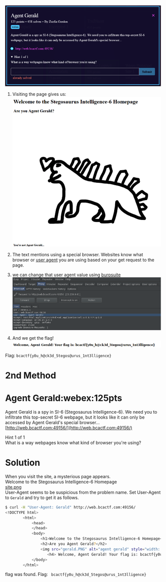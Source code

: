 ![Question](Screenshot_3.png)

1) Visiting the page gives us:
![page](Screenshot_2.png)

2) The text mentions using a special browser.  Websites know what browser or [user agent](https://developer.mozilla.org/en-US/docs/Web/HTTP/Headers/User-Agent) you are using based on your get request to the page.

3) we can change that user agent value using [burpsuite](https://portswigger.net/burp)
![burp](Screenshot_5.png)

4) And we get the flag! ![flag](Screenshot_1.png)

Flag: ```bcactf{y0u_h@ck3d_5tegos@urus_1nt3lligence}```


# 2nd Method

# Agent Gerald:webex:125pts
Agent Gerald is a spy in SI-6 (Stegosaurus Intelligence-6). We need you to infiltrate this top-secret SI-6 webpage, but it looks like it can only be accessed by Agent Gerald's special browser...  
[http://web.bcactf.com:49156/](http://web.bcactf.com:49156/)  
  
Hint 1 of 1  
What is a way webpages know what kind of browser you're using?  

# Solution
When you visit the site, a mysterious page appears.  
Welcome to the Stegosaurus Intelligence-6 Homepage  
[site.png](site.png)  
User-Agent seems to be suspicious from the problem name.
Set User-Agent to `Gerald` and try to get it as follows.
```bash
$ curl -H "User-Agent: Gerald" http://web.bcactf.com:49156/
<!DOCTYPE html>
        <html>
            <head>
            </head>
            <body>
                <h1>Welcome to the Stegosaurus Intelligence-6 Homepage</h1>
                <h2>Are you Agent Gerald?</h2>
                <img src="gerald.PNG" alt="agent gerald" style="width: 50%"></img>
                   <h4> Welcome, Agent Gerald! Your flag is: bcactf{y0u_h@ck3d_5tegos@urus_1nt3lligence} </h4>
            </body>
        </html>
```
flag was found.
Flag: ``` bcactf{y0u_h@ck3d_5tegos@urus_1nt3lligence}```